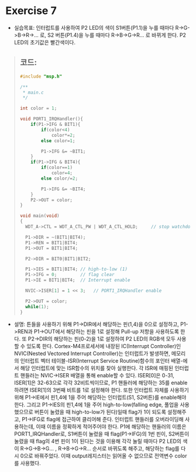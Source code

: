 Exercise 7
==========

+ 실습목표: 인터럽트를 사용하여 P2 LED의 색이 S1버튼(P1.1)을 누를 때마다 R->G->B->R->... 로, S2 버튼(P1.4)을
  누를 때마다 R->B->G->R... 로 바뀌게 한다. P2 LED의 초기값은 빨간색이다.   
> 코드:
> -----
> ```c
> #include "msp.h"
> 
> /**
>  * main.c
>  */
> 
> int color = 1;
> 
> void PORT1_IRQHandler(){
>     if(P1->IFG & BIT1){
>         if(color<4)
>             color*=2;
>         else color=1;
> 
>         P1->IFG &= ~BIT1;
>     }
>     if(P1->IFG & BIT4){
>         if(color==1)
>             color=4;
>         else color/=2;
> 
>         P1->IFG &= ~BIT4;
>     }
>     P2->OUT = color;
> }
> 
> void main(void)
> {
> 	WDT_A->CTL = WDT_A_CTL_PW | WDT_A_CTL_HOLD;		// stop watchdog timer
> 
> 	P1->DIR = ~(BIT1|BIT4);
> 	P1->REN = BIT1|BIT4;
> 	P1->OUT = BIT1|BIT4;
> 
> 	P2->DIR = BIT0|BIT1|BIT2;
> 
> 	P1->IES = BIT1|BIT4; // high-to-low (1)
> 	P1->IFG = 0;         // flag clear
> 	P1->IE = BIT1|BIT4;  // Interrupt enable
> 
> 	NVIC->ISER[1] = 1 << 3;   // PORT1_IRQHandler enable
> 
> 	P2->OUT = color;
> 	while(1);
> }
> 
> ```

   + 설명: 튼들을 사용하기 위해 P1->DIR에서 해당하는 핀(1,4)을 0으로 설정하고, P1->REN과 P1->OUT에서
해당하는 핀을 1로 설정해 Pull-up 저항을 사용하도록 한다. 또 P2->DIR의 해당하는 핀(0-2)을 1로
설정하여 P2 LED의 RGB색 모두 사용할 수 있도록 한다.
Cortex-M4프로세서에 내장된 IC(Interrupt Controller)인 NVIC(Nested Vectored Interrupt Controller)는
인터럽트가 발생하면, 메모리의 인터럽트 벡터 테이블-ISR(Interrupt Service Routine)함수의 포인터
배열-에서 해당 인터럽트에 맞는 ISR함수의 위치를 찾아 실행한다. 각 ISR에 매핑된 인터럽트 핸들러는
NVIC->ISER 배열을 통해 enable할 수 있다. ISER[0]은 0-31, ISER[1]은 32-63으로 각각
32비트씩이므로, P1 핸들러에 해당하는 35를 enable하려면 ISER[1]의 3번째 비트를 1로 설정해야 한다.
또한 인터럽트 자체를 사용하기 위해 P1->IE에서 핀1,4에 1을 주어 해당하는 인터럽트(S1, S2버튼)를
enable해야 한다. 그리고 P1->IES의 핀1,4에 1을 주어 high-to-low(falling edge, 풀업을 사용했으므로
버튼이 눌렸을 때 high-to-low가 된다)일때 flag가 1이 되도록 설정해주고, P1->IFG로 flag에 접근하여
클리어해 준다.
인터럽트 핸들러를 오버라이딩해 사용하는데, 이때 이름을 정확하게 적어주어야 한다. P1에 해당하는
핸들러의 이름은 PORT1_IRQHandler로, S1버튼이 눌렸을 때 flag(P1->IFG)의 1번 핀이, S2버튼이
눌렸을 때 flag의 4번 핀이 1이 된다는 것을 이용해 각각 눌릴 때마다 P2 LED의 색이 R->G->B->G... ,
R->B->G->R... 순서로 바뀌도록 해주고, 해당하는 flag를 다시 0으로 바꿔주었다. 이때
output레지스터는 읽어올 수 없으므로 전역변수 color를 사용했다.

